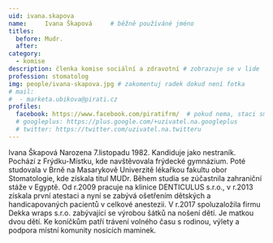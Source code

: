 ```yaml
---
uid: ivana.skapova
name:     Ivana Škapová  	# běžně používáné jméno
titles:
  before: Mudr.
  after:
category:
  - komise
description: členka komise sociální a zdravotní # zobrazuje se v lide
profession: stomatolog
img: people/ivana-skapova.jpg # zakomentuj radek dokud není fotka
# mail:
#  - marketa.ubikova@pirati.cz
profiles:
  facebook: https://www.facebook.com/piratifrm/  # pokud nema, staci smazat tuto radku
  # googleplus: https://plus.google.com/+uzivatel.na.googleplus
  # twitter: https://twitter.com/uzivatel.na.twitteru
---
```

Ivana Škapová Narozena 7.listopadu 1982. Kandiduje jako nestraník. Pochází z Frýdku-Místku, kde navštěvovala frýdecké gymnázium. Poté studovala v Brně na Masarykově Univerzitě lékařkou fakultu obor Stomatologie, kde získala titul MUDr. Během studia se zúčastnila zahraniční stáže v Egyptě. Od r.2009 pracuje na klinice DENTICULUS s.r.o., v r.2013 získala první atestaci a nyní se zabývá ošetřením dětských a handicapovaných pacientů v celkové anestezii. V r.2017 spoluzaložila firmu Dekka wraps s.r.o. zabývající se výrobou šátků na nošení dětí. Je matkou dvou dětí. Ke koníčkům patří trávení volného času s rodinou, výlety a podpora místní komunity nosících maminek.
